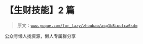# 【生财技能】2 篇

> 原文：[`www.yuque.com/for_lazy/zhoubao/asg1b8iputca6sdm`](https://www.yuque.com/for_lazy/zhoubao/asg1b8iputca6sdm)

公众号懒人找资源，懒人专属群分享